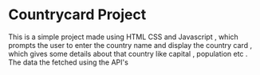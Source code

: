 # Countrycard  Project
This is a simple project made using HTML CSS and Javascript , which prompts the user to enter the country name and display the country card , 
which gives some details about that country like capital , population etc . The data the fetched using the API's
